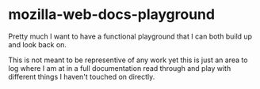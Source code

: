 # mozilla-web-docs-playground

Pretty much I want to have a functional playground that I can both build up and look back on.

This is not meant to be representive of any work yet this is just an area to log where I am at in a full documentation read through and play with different things I haven't touched on directly.